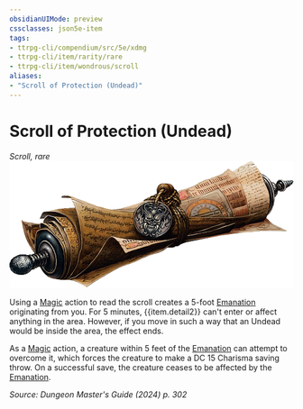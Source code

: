 ```yaml
---
obsidianUIMode: preview
cssclasses: json5e-item
tags:
- ttrpg-cli/compendium/src/5e/xdmg
- ttrpg-cli/item/rarity/rare
- ttrpg-cli/item/wondrous/scroll
aliases: 
- "Scroll of Protection (Undead)"
---
```

# Scroll of Protection (Undead)
*Scroll, rare*  
![](Misc%20Files/CLI/compendium/items/img/scroll-of-protection.webp#right)


Using a [Magic](Misc%20Files/CLI/rules/actions.md#Magic) action to read the scroll creates a 5-foot [Emanation](Misc%20Files/CLI/rules/variant-rules/emanation-area-of-effect-xphb.md) originating from you. For 5 minutes, {{item.detail2}} can't enter or affect anything in the area. However, if you move in such a way that an Undead would be inside the area, the effect ends.

As a [Magic](Misc%20Files/CLI/rules/actions.md#Magic) action, a creature within 5 feet of the [Emanation](Misc%20Files/CLI/rules/variant-rules/emanation-area-of-effect-xphb.md) can attempt to overcome it, which forces the creature to make a DC 15 Charisma saving throw. On a successful save, the creature ceases to be affected by the [Emanation](Misc%20Files/CLI/rules/variant-rules/emanation-area-of-effect-xphb.md).

*Source: Dungeon Master's Guide (2024) p. 302*